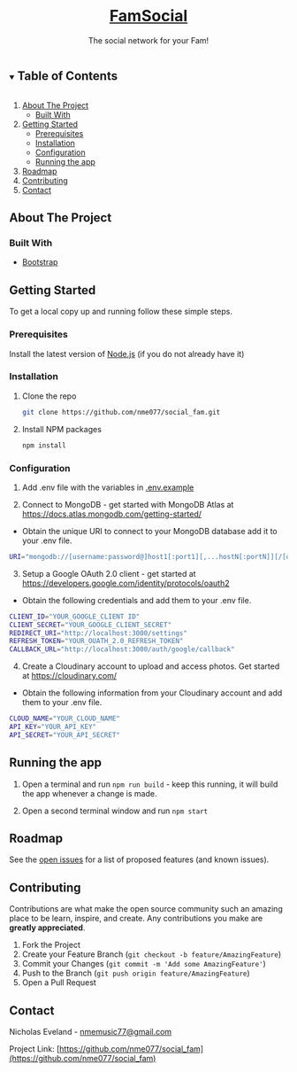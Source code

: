 <!-- PROJECT LOGO -->
<br />
<p align="center">
  <a href="https://famsocial.herokuapp.com/">
    <h1 align="center">FamSocial</h1>
  </a>

  <p align="center">
    The social network for your Fam!
  </p>
</p>



<!-- TABLE OF CONTENTS -->
<details open="open">
  <summary><h2 style="display: inline-block">Table of Contents</h2></summary>
  <ol>
    <li>
      <a href="#about-the-project">About The Project</a>
      <ul>
        <li><a href="#built-with">Built With</a></li>
      </ul>
    </li>
    <li>
      <a href="#getting-started">Getting Started</a>
      <ul>
        <li><a href="#prerequisites">Prerequisites</a></li>
        <li><a href="#installation">Installation</a></li>
        <li><a href="#Configuration">Configuration</a></li>
        <li><a href="#running-the-app">Running the app</a></li>
      </ul>
    </li>
    <li><a href="#roadmap">Roadmap</a></li>
    <li><a href="#contributing">Contributing</a></li>
    <li><a href="#contact">Contact</a></li>
  </ol>
</details>



<!-- ABOUT THE PROJECT -->
## About The Project


### Built With

* [Bootstrap](https://getbootstrap.com/)


<!-- GETTING STARTED -->
## Getting Started

To get a local copy up and running follow these simple steps.

### Prerequisites

Install the latest version of [Node.js](https://nodejs.org/en/) (if you do not already have it)

### Installation

1. Clone the repo
   ```sh
   git clone https://github.com/nme077/social_fam.git
   ```
2. Install NPM packages
   ```sh
   npm install
   ```
   
### Configuration

1. Add .env file with the variables in [.env.example](.env.example)

2. Connect to MongoDB - get started with MongoDB Atlas at https://docs.atlas.mongodb.com/getting-started/
  - Obtain the unique URI to connect to your MongoDB database add it to your .env file.
  ```sh
  URI="mongodb://[username:password@]host1[:port1][,...hostN[:portN]][/[defaultauthdb][?options]]"
  ```

3. Setup a Google OAuth 2.0 client - get started at https://developers.google.com/identity/protocols/oauth2
  - Obtain the following credentials and add them to your .env file.
  ```sh
  CLIENT_ID="YOUR_GOOGLE_CLIENT ID"
  CLIENT_SECRET="YOUR_GOOGLE_CLIENT_SECRET"
  REDIRECT_URI="http://localhost:3000/settings"
  REFRESH_TOKEN="YOUR_OUATH_2.0_REFRESH_TOKEN"
  CALLBACK_URL="http://localhost:3000/auth/google/callback"
  ```

4. Create a Cloudinary account to upload and access photos. Get started at https://cloudinary.com/
  - Obtain the following information from your Cloudinary account and add them to your .env file.
  ```sh
  CLOUD_NAME="YOUR_CLOUD_NAME"
  API_KEY="YOUR_API_KEY"
  API_SECRET="YOUR_API_SECRET"
  ```


<!-- RUN THE APP -->
## Running the app

1. Open a terminal and run ```npm run build``` - keep this running, it will build the app whenever a change is made.

2. Open a second terminal window and run ```npm start```


<!-- ROADMAP -->
## Roadmap

See the [open issues](https://github.com/nme077/social_fam/issues) for a list of proposed features (and known issues).



<!-- CONTRIBUTING -->
## Contributing

Contributions are what make the open source community such an amazing place to be learn, inspire, and create. Any contributions you make are **greatly appreciated**.

1. Fork the Project
2. Create your Feature Branch (`git checkout -b feature/AmazingFeature`)
3. Commit your Changes (`git commit -m 'Add some AmazingFeature'`)
4. Push to the Branch (`git push origin feature/AmazingFeature`)
5. Open a Pull Request


<!-- CONTACT -->
## Contact

Nicholas Eveland - nmemusic77@gmail.com

Project Link: [https://github.com/nme077/social_fam](https://github.com/nme077/social_fam)

